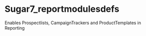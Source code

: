 # Sugar7_reportmodulesdefs
Enables Prospectlists, CampaignTrackers and ProductTemplates in Reporting
